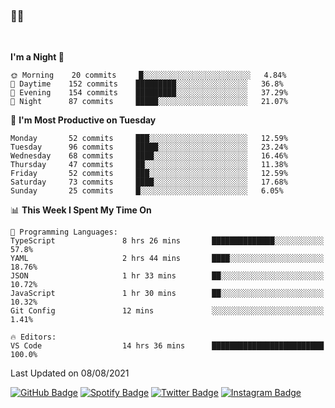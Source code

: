 ### 🤙🍺

<!-- <a href="https://github-readme-stats.vercel.app/api?username=hzak2xx&count_private=true&show_icons=true&theme=dracula">
  <img align="center" src="https://github-readme-stats.vercel.app/api?username=hzak2xx&count_private=true&show_icons=true&theme=dracula" />
</a>
</br> -->
</br>

<!--START_SECTION:waka-->
**I'm a Night 🦉** 

```text
🌞 Morning    20 commits     █░░░░░░░░░░░░░░░░░░░░░░░░   4.84% 
🌆 Daytime    152 commits    █████████░░░░░░░░░░░░░░░░   36.8% 
🌃 Evening    154 commits    █████████░░░░░░░░░░░░░░░░   37.29% 
🌙 Night      87 commits     █████░░░░░░░░░░░░░░░░░░░░   21.07%

```
📅 **I'm Most Productive on Tuesday** 

```text
Monday       52 commits     ███░░░░░░░░░░░░░░░░░░░░░░   12.59% 
Tuesday      96 commits     █████░░░░░░░░░░░░░░░░░░░░   23.24% 
Wednesday    68 commits     ████░░░░░░░░░░░░░░░░░░░░░   16.46% 
Thursday     47 commits     ██░░░░░░░░░░░░░░░░░░░░░░░   11.38% 
Friday       52 commits     ███░░░░░░░░░░░░░░░░░░░░░░   12.59% 
Saturday     73 commits     ████░░░░░░░░░░░░░░░░░░░░░   17.68% 
Sunday       25 commits     █░░░░░░░░░░░░░░░░░░░░░░░░   6.05%

```


📊 **This Week I Spent My Time On** 

```text
💬 Programming Languages: 
TypeScript               8 hrs 26 mins       ██████████████░░░░░░░░░░░   57.8% 
YAML                     2 hrs 44 mins       ████░░░░░░░░░░░░░░░░░░░░░   18.76% 
JSON                     1 hr 33 mins        ██░░░░░░░░░░░░░░░░░░░░░░░   10.72% 
JavaScript               1 hr 30 mins        ██░░░░░░░░░░░░░░░░░░░░░░░   10.32% 
Git Config               12 mins             ░░░░░░░░░░░░░░░░░░░░░░░░░   1.41%

🔥 Editors: 
VS Code                  14 hrs 36 mins      █████████████████████████   100.0%

```


 Last Updated on 08/08/2021
<!--END_SECTION:waka-->

[![GitHub Badge](https://img.shields.io/badge/GitHub-100000?style=for-the-badge&logo=github&logoColor=white)](https://github.com/hzak2xx)
[![Spotify Badge](https://img.shields.io/badge/Spotify-1ED760?&style=for-the-badge&logo=spotify&logoColor=white)](https://open.spotify.com/user/uf90s6sbbh75a1mt44clkhkvf)
[![Twitter Badge](https://img.shields.io/badge/Twitter-1DA1F2?style=for-the-badge&logo=twitter&logoColor=white)](https://twitter.com/hzak2xx)
[![Instagram Badge](https://img.shields.io/badge/Instagram-E4405F?style=for-the-badge&logo=instagram&logoColor=white)](https://www.instagram.com/hzak2xx/)
